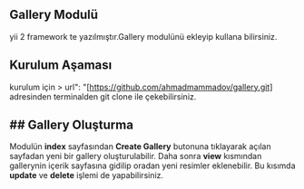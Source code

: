 ## Gallery Modulü
 yii 2 framework te yazılmıştır.Gallery modulünü ekleyip kullana bilirsiniz.
## Kurulum Aşaması
kurulum için > url": "[https://github.com/ahmadmammadov/gallery.git] adresinden terminalden git clone ile çekebilirsiniz.
## ## Gallery Oluşturma
Modulün **index** sayfasından **Create Gallery** butonuna tıklayarak açılan sayfadan yeni bir gallery oluşturulabilir. Daha sonra **view** kısmından gallerynin içerik sayfasına gidilip oradan yeni resimler eklenebilir. Bu kısımda **update** ve **delete** işlemi de yapabilirsiniz.


